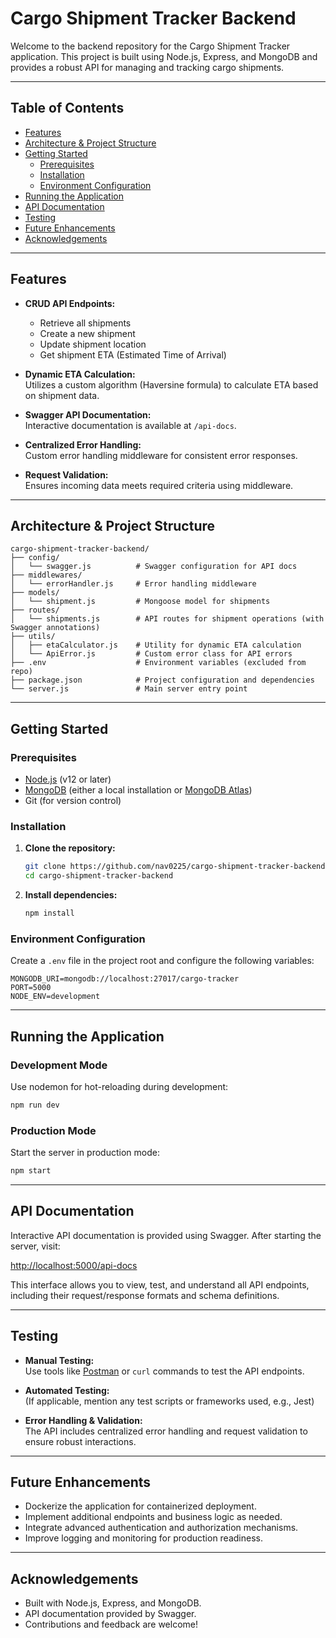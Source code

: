 # Cargo Shipment Tracker Backend

Welcome to the backend repository for the Cargo Shipment Tracker application. This project is built using Node.js, Express, and MongoDB and provides a robust API for managing and tracking cargo shipments.

---

## Table of Contents

- [Features](#features)
- [Architecture & Project Structure](#architecture--project-structure)
- [Getting Started](#getting-started)
  - [Prerequisites](#prerequisites)
  - [Installation](#installation)
  - [Environment Configuration](#environment-configuration)
- [Running the Application](#running-the-application)
- [API Documentation](#api-documentation)
- [Testing](#testing)
- [Future Enhancements](#future-enhancements)
- [Acknowledgements](#acknowledgements)

---

## Features

- **CRUD API Endpoints:**  
  - Retrieve all shipments
  - Create a new shipment
  - Update shipment location
  - Get shipment ETA (Estimated Time of Arrival)

- **Dynamic ETA Calculation:**  
  Utilizes a custom algorithm (Haversine formula) to calculate ETA based on shipment data.

- **Swagger API Documentation:**  
  Interactive documentation is available at `/api-docs`.

- **Centralized Error Handling:**  
  Custom error handling middleware for consistent error responses.

- **Request Validation:**  
  Ensures incoming data meets required criteria using middleware.

---

## Architecture & Project Structure

```
cargo-shipment-tracker-backend/
├── config/
│   └── swagger.js          # Swagger configuration for API docs
├── middlewares/
│   └── errorHandler.js     # Error handling middleware
├── models/
│   └── shipment.js         # Mongoose model for shipments
├── routes/
│   └── shipments.js        # API routes for shipment operations (with Swagger annotations)
├── utils/
│   ├── etaCalculator.js    # Utility for dynamic ETA calculation
│   └── ApiError.js         # Custom error class for API errors
├── .env                    # Environment variables (excluded from repo)
├── package.json            # Project configuration and dependencies
└── server.js               # Main server entry point
```

---

## Getting Started

### Prerequisites

- [Node.js](https://nodejs.org/) (v12 or later)
- [MongoDB](https://www.mongodb.com/) (either a local installation or [MongoDB Atlas](https://www.mongodb.com/cloud/atlas))
- Git (for version control)

### Installation

1. **Clone the repository:**

   ```bash
   git clone https://github.com/nav0225/cargo-shipment-tracker-backend.git
   cd cargo-shipment-tracker-backend
   ```

2. **Install dependencies:**

   ```bash
   npm install
   ```

### Environment Configuration

Create a `.env` file in the project root and configure the following variables:

```env
MONGODB_URI=mongodb://localhost:27017/cargo-tracker
PORT=5000
NODE_ENV=development
```

---

## Running the Application

### Development Mode

Use nodemon for hot-reloading during development:

```bash
npm run dev
```

### Production Mode

Start the server in production mode:

```bash
npm start
```

---

## API Documentation

Interactive API documentation is provided using Swagger. After starting the server, visit:

[http://localhost:5000/api-docs](http://localhost:5000/api-docs)

This interface allows you to view, test, and understand all API endpoints, including their request/response formats and schema definitions.

---

## Testing

- **Manual Testing:**  
  Use tools like [Postman](https://www.postman.com/) or `curl` commands to test the API endpoints.

- **Automated Testing:**  
  (If applicable, mention any test scripts or frameworks used, e.g., Jest)

- **Error Handling & Validation:**  
  The API includes centralized error handling and request validation to ensure robust interactions.

---

## Future Enhancements

- Dockerize the application for containerized deployment.
- Implement additional endpoints and business logic as needed.
- Integrate advanced authentication and authorization mechanisms.
- Improve logging and monitoring for production readiness.

---

## Acknowledgements

- Built with Node.js, Express, and MongoDB.
- API documentation provided by Swagger.
- Contributions and feedback are welcome!
```